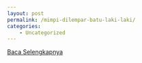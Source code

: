 ```yaml
---
layout: post
permalink: /mimpi-dilempar-batu-laki-laki/
categories:
    - Uncategorized
---
```


[Baca Selengkapnya](/02)